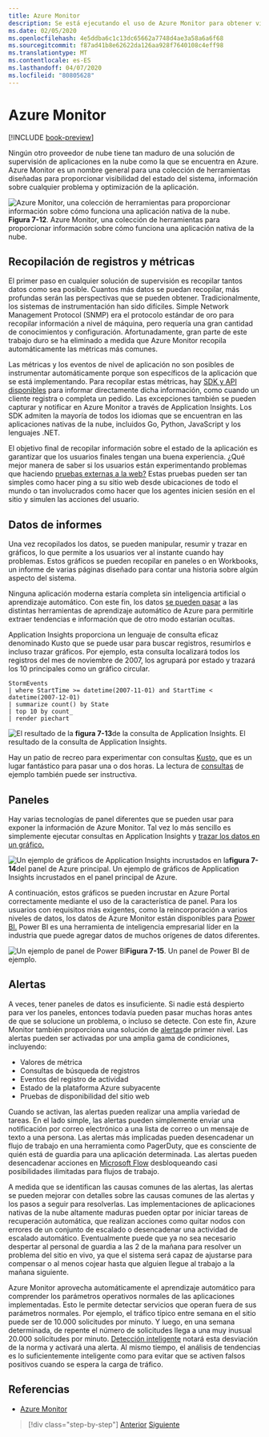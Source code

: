 ```yaml
---
title: Azure Monitor
description: Se está ejecutando el uso de Azure Monitor para obtener visibilidad en el sistema.
ms.date: 02/05/2020
ms.openlocfilehash: 4e5ddba6c1c13dc65662a7748d4ae3a58a6a6f68
ms.sourcegitcommit: f87ad41b8e62622da126aa928f7640108c4eff98
ms.translationtype: MT
ms.contentlocale: es-ES
ms.lasthandoff: 04/07/2020
ms.locfileid: "80805628"
---
```

# <a name="azure-monitor"></a>Azure Monitor

[!INCLUDE [book-preview](../../../includes/book-preview.md)]

Ningún otro proveedor de nube tiene tan maduro de una solución de supervisión de aplicaciones en la nube como la que se encuentra en Azure. Azure Monitor es un nombre general para una colección de herramientas diseñadas para proporcionar visibilidad del estado del sistema, información sobre cualquier problema y optimización de la aplicación.

![Azure Monitor, una colección de herramientas para proporcionar información sobre cómo funciona una aplicación nativa de la nube. ](./media/azure-monitor.png)
 **Figura 7-12**. Azure Monitor, una colección de herramientas para proporcionar información sobre cómo funciona una aplicación nativa de la nube.

## <a name="gathering-logs-and-metrics"></a>Recopilación de registros y métricas

El primer paso en cualquier solución de supervisión es recopilar tantos datos como sea posible. Cuantos más datos se puedan recopilar, más profundas serán las perspectivas que se pueden obtener. Tradicionalmente, los sistemas de instrumentación han sido difíciles. Simple Network Management Protocol (SNMP) era el protocolo estándar de oro para recopilar información a nivel de máquina, pero requería una gran cantidad de conocimientos y configuración. Afortunadamente, gran parte de este trabajo duro se ha eliminado a medida que Azure Monitor recopila automáticamente las métricas más comunes.

Las métricas y los eventos de nivel de aplicación no son posibles de instrumentar automáticamente porque son específicos de la aplicación que se está implementando. Para recopilar estas métricas, hay [SDK y API disponibles](https://docs.microsoft.com/azure/azure-monitor/app/api-custom-events-metrics) para informar directamente dicha información, como cuando un cliente registra o completa un pedido. Las excepciones también se pueden capturar y notificar en Azure Monitor a través de Application Insights. Los SDK admiten la mayoría de todos los idiomas que se encuentran en las aplicaciones nativas de la nube, incluidos Go, Python, JavaScript y los lenguajes .NET.

El objetivo final de recopilar información sobre el estado de la aplicación es garantizar que los usuarios finales tengan una buena experiencia. ¿Qué mejor manera de saber si los usuarios están experimentando problemas que haciendo [pruebas externas a la web?](https://docs.microsoft.com/azure/azure-monitor/app/monitor-web-app-availability) Estas pruebas pueden ser tan simples como hacer ping a su sitio web desde ubicaciones de todo el mundo o tan involucrados como hacer que los agentes inicien sesión en el sitio y simulen las acciones del usuario.

## <a name="reporting-data"></a>Datos de informes

Una vez recopilados los datos, se pueden manipular, resumir y trazar en gráficos, lo que permite a los usuarios ver al instante cuando hay problemas. Estos gráficos se pueden recopilar en paneles o en Workbooks, un informe de varias páginas diseñado para contar una historia sobre algún aspecto del sistema.

Ninguna aplicación moderna estaría completa sin inteligencia artificial o aprendizaje automático. Con este fin, los datos [se pueden pasar](https://www.youtube.com/watch?v=Cuza-I1g9tw) a las distintas herramientas de aprendizaje automático de Azure para permitirle extraer tendencias e información que de otro modo estarían ocultas.

Application Insights proporciona un lenguaje de consulta eficaz denominado Kusto que se puede usar para buscar registros, resumirlos e incluso trazar gráficos. Por ejemplo, esta consulta localizará todos los registros del mes de noviembre de 2007, los agrupará por estado y trazará los 10 principales como un gráfico circular.

```kusto
StormEvents
| where StartTime >= datetime(2007-11-01) and StartTime < datetime(2007-12-01)
| summarize count() by State
| top 10 by count_
| render piechart
```

![El resultado de la](./media/azure-monitor.png)
**figura 7-13**de la consulta de Application Insights. El resultado de la consulta de Application Insights.

Hay un patio de recreo para experimentar con consultas [Kusto,](https://dataexplorer.azure.com/clusters/help/databases/Samples) que es un lugar fantástico para pasar una o dos horas. La lectura de [consultas](https://docs.microsoft.com/azure/kusto/query/samples) de ejemplo también puede ser instructiva.

## <a name="dashboards"></a>Paneles

Hay varias tecnologías de panel diferentes que se pueden usar para exponer la información de Azure Monitor. Tal vez lo más sencillo es simplemente ejecutar consultas en Application Insights y [trazar los datos en un gráfico.](https://docs.microsoft.com/azure/azure-monitor/learn/tutorial-app-dashboards)

![Un ejemplo de gráficos de Application](./media/azure-monitor.png)
Insights incrustados en la**figura 7-14**del panel de Azure principal. Un ejemplo de gráficos de Application Insights incrustados en el panel principal de Azure.

A continuación, estos gráficos se pueden incrustar en Azure Portal correctamente mediante el uso de la característica de panel. Para los usuarios con requisitos más exigentes, como la reincorporación a varios niveles de datos, los datos de Azure Monitor están disponibles para [Power BI.](https://powerbi.microsoft.com/) Power BI es una herramienta de inteligencia empresarial líder en la industria que puede agregar datos de muchos orígenes de datos diferentes.

![Un ejemplo de](./media/azure-monitor.png)
panel de Power BI**Figura 7-15**. Un panel de Power BI de ejemplo.

## <a name="alerts"></a>Alertas

A veces, tener paneles de datos es insuficiente. Si nadie está despierto para ver los paneles, entonces todavía pueden pasar muchas horas antes de que se solucione un problema, o incluso se detecte. Con este fin, Azure Monitor también proporciona una solución de [alertas](https://docs.microsoft.com/azure/azure-monitor/platform/alerts-overview)de primer nivel. Las alertas pueden ser activadas por una amplia gama de condiciones, incluyendo:

- Valores de métrica
- Consultas de búsqueda de registros
- Eventos del registro de actividad
- Estado de la plataforma Azure subyacente
- Pruebas de disponibilidad del sitio web

Cuando se activan, las alertas pueden realizar una amplia variedad de tareas. En el lado simple, las alertas pueden simplemente enviar una notificación por correo electrónico a una lista de correo o un mensaje de texto a una persona. Las alertas más implicadas pueden desencadenar un flujo de trabajo en una herramienta como PagerDuty, que es consciente de quién está de guardia para una aplicación determinada. Las alertas pueden desencadenar acciones en [Microsoft Flow](https://flow.microsoft.com/) desbloqueando casi posibilidades ilimitadas para flujos de trabajo.

A medida que se identifican las causas comunes de las alertas, las alertas se pueden mejorar con detalles sobre las causas comunes de las alertas y los pasos a seguir para resolverlas. Las implementaciones de aplicaciones nativas de la nube altamente maduras pueden optar por iniciar tareas de recuperación automática, que realizan acciones como quitar nodos con errores de un conjunto de escalado o desencadenar una actividad de escalado automático. Eventualmente puede que ya no sea necesario despertar al personal de guardia a las 2 de la mañana para resolver un problema del sitio en vivo, ya que el sistema será capaz de ajustarse para compensar o al menos cojear hasta que alguien llegue al trabajo a la mañana siguiente.

Azure Monitor aprovecha automáticamente el aprendizaje automático para comprender los parámetros operativos normales de las aplicaciones implementadas. Esto le permite detectar servicios que operan fuera de sus parámetros normales. Por ejemplo, el tráfico típico entre semana en el sitio puede ser de 10.000 solicitudes por minuto. Y luego, en una semana determinada, de repente el número de solicitudes llega a una muy inusual 20.000 solicitudes por minuto. [Detección inteligente](https://docs.microsoft.com/azure/azure-monitor/app/proactive-diagnostics) notará esta desviación de la norma y activará una alerta. Al mismo tiempo, el análisis de tendencias es lo suficientemente inteligente como para evitar que se activen falsos positivos cuando se espera la carga de tráfico.

## <a name="references"></a>Referencias

- [Azure Monitor](https://docs.microsoft.com/azure/azure-monitor/overview)

>[!div class="step-by-step"]
>[Anterior](monitoring-azure-kubernetes.md)
>[Siguiente](identity.md)
